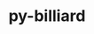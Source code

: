 ---
title: "py-billiard"
layout: cache
categories: [package, develop]
meta: {"versions": ["4.2.0"], "compilers": ["gcc@=7.5.0"], "oss": ["ubuntu18.04"], "platforms": ["linux"], "targets": ["x86_64_v3"], "stacks": ["radiuss", "root"], "num_specs": 4, "num_specs_by_stack": {"root": 4, "radiuss": 2}}
spec_details: [{"hash": "bdyfpl4rpw6jyld2zmy4oqy5w5pbk4em", "compiler": "gcc@=7.5.0", "versions": ["4.2.0"], "os": "ubuntu18.04", "platform": "linux", "target": "x86_64_v3", "variants": ["build_system=python_pip"], "stacks": ["root"], "size": "-", "tarball": "https://binaries.spack.io/develop/build_cache/linux-ubuntu18.04-x86_64_v3/gcc-7.5.0/py-billiard-4.2.0/linux-ubuntu18.04-x86_64_v3-gcc-7.5.0-py-billiard-4.2.0-bdyfpl4rpw6jyld2zmy4oqy5w5pbk4em.spack"}, {"hash": "uupoxglihsemiqv7d4av5h7buyfjhz2e", "compiler": "gcc@=7.5.0", "versions": ["4.2.0"], "os": "ubuntu18.04", "platform": "linux", "target": "x86_64_v3", "variants": ["build_system=python_pip"], "stacks": ["radiuss", "root"], "size": "-", "tarball": "https://binaries.spack.io/develop/build_cache/linux-ubuntu18.04-x86_64_v3/gcc-7.5.0/py-billiard-4.2.0/linux-ubuntu18.04-x86_64_v3-gcc-7.5.0-py-billiard-4.2.0-uupoxglihsemiqv7d4av5h7buyfjhz2e.spack"}, {"hash": "hfpo3c2aijrszpd546qn5epvwtpwtlle", "compiler": "gcc@=7.5.0", "versions": ["4.2.0"], "os": "ubuntu18.04", "platform": "linux", "target": "x86_64_v3", "variants": ["build_system=python_pip"], "stacks": ["radiuss", "root"], "size": "-", "tarball": "https://binaries.spack.io/develop/build_cache/linux-ubuntu18.04-x86_64_v3/gcc-7.5.0/py-billiard-4.2.0/linux-ubuntu18.04-x86_64_v3-gcc-7.5.0-py-billiard-4.2.0-hfpo3c2aijrszpd546qn5epvwtpwtlle.spack"}, {"hash": "bv5adpz4l3dhshnfr6xqivfyfwlxazkq", "compiler": "gcc@=7.5.0", "versions": ["4.2.0"], "os": "ubuntu18.04", "platform": "linux", "target": "x86_64_v3", "variants": ["build_system=python_pip"], "stacks": ["root"], "size": "-", "tarball": "https://binaries.spack.io/develop/build_cache/linux-ubuntu18.04-x86_64_v3/gcc-7.5.0/py-billiard-4.2.0/linux-ubuntu18.04-x86_64_v3-gcc-7.5.0-py-billiard-4.2.0-bv5adpz4l3dhshnfr6xqivfyfwlxazkq.spack"}]
---